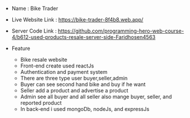* Name : Bike Trader
* Live Website Link : https://bike-trader-8f4b8.web.app/
* Server Code Link : https://github.com/programming-hero-web-course-4/b612-used-products-resale-server-side-Faridhosen4563


* Feature
  * Bike resale website
  * Front-end create used reactJs
  * Authentication and payment system
  * There are three type user buyer,seller,admin
  * Buyer can see second hand bike and buy if he want
  * Seller add a product and advertise a product
  * Admin see all buyer and all seller also mange buyer, seller, and reported product
  * In back-end i used mongoDb, nodeJs, and expressJs
